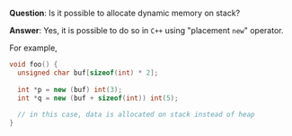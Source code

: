 __Question__: Is it possible to allocate dynamic memory on stack?

__Answer__: Yes, it is possible to do so in `C++` using "placement `new`" operator.

For example,

```cpp
void foo() {
  unsigned char buf[sizeof(int) * 2];
  
  int *p = new (buf) int(3);
  int *q = new (buf + sizeof(int)) int(5);
  
  // in this case, data is allocated on stack instead of heap
}
```
